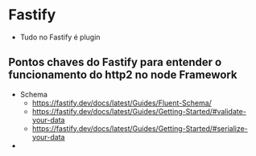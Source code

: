 # Fastify

* Tudo no Fastify é plugin


## Pontos chaves do Fastify para entender o funcionamento do http2 no node Framework

- Schema
  - https://fastify.dev/docs/latest/Guides/Fluent-Schema/
  - https://fastify.dev/docs/latest/Guides/Getting-Started/#validate-your-data
  - https://fastify.dev/docs/latest/Guides/Getting-Started/#serialize-your-data
-
